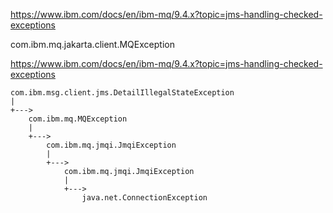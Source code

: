 

https://www.ibm.com/docs/en/ibm-mq/9.4.x?topic=jms-handling-checked-exceptions

com.ibm.mq.jakarta.client.MQException

https://www.ibm.com/docs/en/ibm-mq/9.4.x?topic=jms-handling-checked-exceptions


```
com.ibm.msg.client.jms.DetailIllegalStateException
|
+--->
    com.ibm.mq.MQException
    |
    +--->
        com.ibm.mq.jmqi.JmqiException
        |
        +--->
            com.ibm.mq.jmqi.JmqiException
            |
            +--->
                java.net.ConnectionException
```
